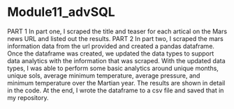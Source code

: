 # Module11_advSQL
PART 1
    In part one, I scraped the title and teaser for each artical on the Mars news URL and listed out the results. 
PART 2
    In part two, I scraped the mars information data from the url provided and created a pandas dataframe. Once the dataframe was created, we updated the data types to support data analytics with the information that was scraped. With the updated data types, I was able to perform some basic analytics around unique months, unique sols, average minimum temperature, average pressure, and minimum temperature over the Martian year. The results are shown in detail in the code. 
    At the end, I wrote the dataframe to a csv file and saved that in my repository. 
